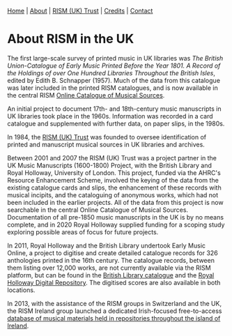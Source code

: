 [Home](/) | [About](/about) | [RISM (UK) Trust](/rism_uk_trust) | [Credits](/acknowledgements) | [Contact](/contact)  
  
# About RISM in the UK  

The first large-scale survey of printed music in UK libraries was *The British Union-Catalogue of Early Music Printed Before the Year 1801. A Record of the Holdings of over One Hundred Libraries Throughout the British Isles*, edited by Edith B. Schnapper (1957). Much of the data from this catalogue was later included in the printed RISM catalogues, and is now available in the central RISM <a href="http://www.rism.info/home.html" target="_blank">Online Catalogue of Musical Sources</a>.  

An initial project to document 17th- and 18th-century music manuscripts in UK libraries took place in the 1960s. Information was recorded in a card catalogue and supplemented with further data, on paper slips, in the 1980s.  

In 1984, the [RISM (UK) Trust](/rism_uk_trust) was founded to oversee identification of printed and manuscript musical sources in UK libraries and archives.  

Between 2001 and 2007 the RISM (UK) Trust was a project partner in the UK Music Manuscripts (1600-1800) Project, with the British Library and Royal Holloway, University of London. This project, funded via the AHRC's Resource Enhancement Scheme, involved the keying of the data from the existing catalogue cards and slips, the enhancement of these records with musical incipits, and the cataloguing of anonymous works, which had not been included in the earlier projects. All of the data from this project is now searchable in the central Online Catalogue of Musical Sources. Documentation of all pre-1850 music manuscripts in the UK is by no means complete, and in 2020 Royal Holloway supplied funding for a scoping study exploring possible areas of focus for future projects. 

In 2011, Royal Holloway and the British Library undertook Early Music Online, a project to digitise and create detailed catalogue records for 326 anthologies printed in the 16th century. The catalogue records, between them listing over 12,000 works, are not currently available via the RISM platform, but can be found in the <a href="http://explore.bl.uk/primo_library/libweb/action/search.do?fn=search&ct=search&initialSearch=true&mode=Basic&tab=local_tab&indx=1&dum=true&srt=rank&vid=BLVU1&frbg=&tb=t&vl%28freeText0%29=dar_287&scp.scps=scope%3A%28BLCONTENT%29&vl%282084770704UI0%29=any&vl%282084770704UI0%29=title&vl%282084770704UI0%29=any" target="_blank">British Library catalogue</a> and the <a href="https://repository.royalholloway.ac.uk/hierarchy.do?topic=52facdbd-19ce-2b92-dbd5-434289d29e8b&page=1" target="_blank">Royal Holloway Digital Repository</a>. The digitised scores are also available in both locations. 

In 2013, with the assistance of the RISM groups in Switzerland and the UK, the RISM Ireland group launched a dedicated Irish-focused free-to-access <a href="http://www.rism-ie.org/pages/home" target="_blank">database of musical materials held in repositories throughout the island of Ireland</a>.
